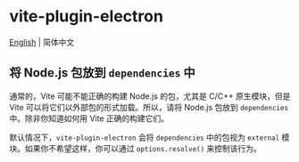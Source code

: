 # vite-plugin-electron

[English](https://github.com/electron-vite/vite-plugin-electron/tree/main#readme) | 简体中文

## 将 Node.js 包放到 `dependencies` 中

<!-- ##### Electron-Main -->

通常的，Vite 可能不能正确的构建 Node.js 的包，尤其是 C/C++ 原生模块，但是 Vite 可以将它们以外部包的形式加载。所以，请将 Node.js 包放到 `dependencies` 中。除非你知道如何用 Vite 正确的构建它们。

默认情况下，`vite-plugin-electron` 会将 `dependencies` 中的包视为 `external` 模块。如果你不希望这样，你可以通过 `options.resolve()` 来控制该行为。

<!-- ##### Electron-Renderer

看看这 👉 [dependencies vs devDependencies](https://github.com/electron-vite/vite-plugin-electron-renderer#dependencies-vs-devdependencies) -->

